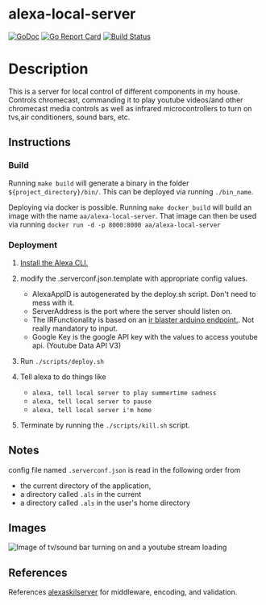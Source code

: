 
# alexa-local-server

[![GoDoc](https://godoc.org/github.com/AndreasAbdi/alexa-local-server?status.png)](http://godoc.org/github.com/AndreasAbdi/alexa-local-server)
[![Go Report Card](https://goreportcard.com/badge/github.com/AndreasAbdi/alexa-local-server)](https://goreportcard.com/report/github.com/AndreasAbdi/alexa-local-server)
[![Build Status](https://travis-ci.org/AndreasAbdi/alexa-local-server.svg?branch=master)](https://travis-ci.org/AndreasAbdi/alexa-local-server)

# Description

This is a server for local control of different components in my house. Controls chromecast, commanding it to play youtube videos/and other chromecast media controls as well as infrared microcontrollers to turn on tvs,air conditioners, sound bars, etc.

## Instructions

### Build

Running `make build` will generate a binary in the folder `${project_directory}/bin/`. This can be deployed via running `./bin_name`.

Deploying via docker is possible. Running `make docker_build` will build an image with the name `aa/alexa-local-server`.
That image can then be used via running `docker run -d -p 8000:8000 aa/alexa-local-server`

### Deployment

1. [Install the Alexa CLI.](https://developer.amazon.com/docs/smapi/quick-start-alexa-skills-kit-command-line-interface.html)

2. modify the .serverconf.json.template with appropriate config values.

    - AlexaAppID is autogenerated by the deploy.sh script. Don't need to mess with it.
    - ServerAddress is the port where the server should listen on.
    - The IRFunctionality is based on an [ir blaster arduino endpoint.](https://github.com/mdhiggins/ESP8266-HTTP-IR-Blaster/). Not really mandatory to input.
    - Google Key is the google API key with the values to access youtube api. (Youtube Data API V3)

3. Run `./scripts/deploy.sh`

4. Tell alexa to do things like

    - `alexa, tell local server to play summertime sadness`
    - `alexa, tell local server to pause`
    - `alexa, tell local server i'm home`

5. Terminate by running the `./scripts/kill.sh` script.

## Notes

config file named `.serverconf.json` is read in the following order from

- the current directory of the application,
- a directory called `.als` in the current
- a directory called `.als` in the user's home directory

## Images

![Image of tv/sound bar turning on and a youtube stream loading](https://raw.githubusercontent.com/AndreasAbdi/alexa-local-server/master/docs/startup.gif)

## References

References [alexaskilserver](https://github.com/mikeflynn/go-alexa/blob/master/skillserver/skillserver.go) for middleware, encoding, and validation.
